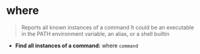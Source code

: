 # where
> Reports all known instances of a command
> It could be an executable in the PATH environment variable, an alias, or a shell builtin
- **Find all instances of a command:**
where `command`
